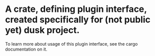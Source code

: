 A crate, defining plugin interface, created specifically for (not public yet) dusk project.
==============

To learn more about usage of this plugin interface, see the cargo documentation on it.
